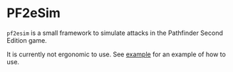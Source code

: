 # PF2eSim

`pf2esim` is a small framework to simulate attacks in the Pathfinder Second
Edition game.

It is currently not ergonomic to use. See [example](example/main.go) for
an example of how to use.

